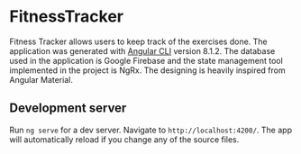 # FitnessTracker

Fitness Tracker allows users to keep track of the exercises done. The application was generated with [Angular CLI](https://github.com/angular/angular-cli) version 8.1.2. 
The database used in the application is Google Firebase and the state management tool implemented in the project is NgRx. The designing is heavily inspired from Angular Material.

## Development server

Run `ng serve` for a dev server. Navigate to `http://localhost:4200/`. The app will automatically reload if you change any of the source files.
